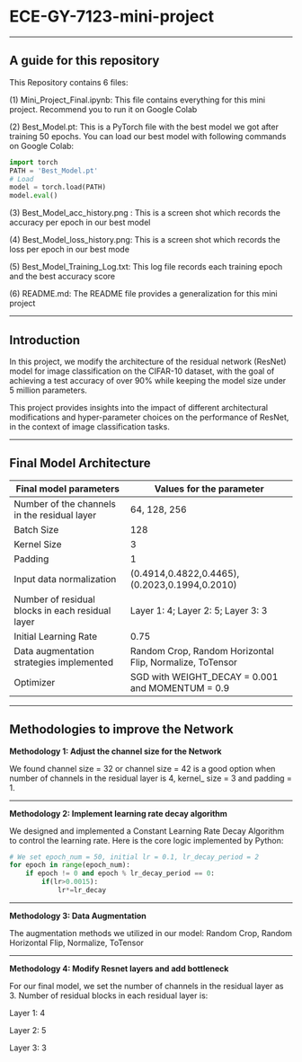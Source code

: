 # ECE-GY-7123-mini-project    

-------------------------------------------------------------------------------------------------------------

## A guide for this repository

This Repository contains 6 files:

(1) Mini_Project_Final.ipynb: This file contains everything for this mini project. Recommend you to run it on Google Colab

(2) Best_Model.pt: This is a PyTorch file with the best model we got after training 50 epochs. You can load our best model with following commands on Google Colab:

```python
import torch
PATH = 'Best_Model.pt'
# Load
model = torch.load(PATH)
model.eval()
```

(3) Best_Model_acc_history.png : This is a screen shot which records the accuracy per epoch in our best model

(4) Best_Model_loss_history.png: This is a screen shot which records the loss per epoch in our best mode

(5) Best_Model_Training_Log.txt: This log file records each training epoch and the best accuracy score

(6) README.md: The README file provides a generalization for this mini project

---------------------------------------------------------------------------------------------------

## **Introduction**

In this project, we modify the architecture of the residual network (ResNet) model for image classification on the CIFAR-10 dataset, with the goal of achieving a test accuracy of over 90% while keeping the model size under 5 million parameters. 

This project provides insights into the impact of different architectural modifications and hyper-parameter choices on the performance of ResNet, in the context of image classification tasks.

-------------------------------------------------------------------------

## Final Model Architecture

| Final model parameters                           | Values for the parameter                                 |
| ------------------------------------------------ | -------------------------------------------------------- |
| Number of the channels in the residual layer     | 64, 128, 256                                             |
| Batch Size                                       | 128                                                      |
| Kernel Size                                      | 3                                                        |
| Padding                                          | 1                                                        |
| Input data normalization                         | (0.4914,0.4822,0.4465), (0.2023,0.1994,0.2010)           |
| Number of residual blocks in each residual layer | Layer 1: 4;   Layer 2: 5;   Layer 3: 3                   |
| Initial Learning Rate                            | 0.75                                                     |
| Data augmentation strategies implemented         | Random Crop, Random Horizontal Flip, Normalize, ToTensor |
| Optimizer                                        | SGD with WEIGHT_DECAY = 0.001 and MOMENTUM = 0.9         |



------------------------------------------------------------------------

## **Methodologies to improve the Network**

**Methodology 1: Adjust the channel size for the Network** 

We found channel size = 32 or channel size = 42 is a good option when number of channels in the residual layer is 4, kernel_ size = 3 and padding = 1.

---------------------------------------------------------------------

**Methodology 2: Implement learning rate decay algorithm**

We designed and implemented a Constant Learning Rate Decay Algorithm to control the learning rate. Here is the core logic implemented by Python:

```python
# We set epoch_num = 50, initial lr = 0.1, lr_decay_period = 2
for epoch in range(epoch_num):
    if epoch != 0 and epoch % lr_decay_period == 0:
        if(lr>0.0015):
            lr*=lr_decay
```



---------------------------------------------------------------------

**Methodology  3: Data Augmentation**

The augmentation methods we utilized in our model: Random Crop, Random Horizontal Flip, Normalize, ToTensor


---------------------------------------------------------------------

**Methodology 4: Modify Resnet layers and add bottleneck**

For our final model, we set the number of channels in the residual layer as 3. Number of residual blocks in each residual layer is: 

Layer 1: 4

Layer 2: 5

Layer 3: 3













